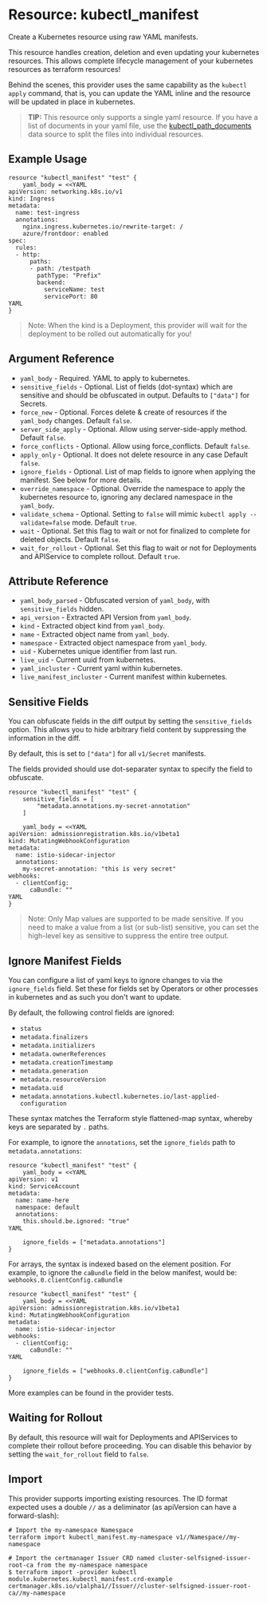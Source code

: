 # Resource: kubectl_manifest

Create a Kubernetes resource using raw YAML manifests.

This resource handles creation, deletion and even updating your kubernetes resources. This allows complete lifecycle management of your kubernetes resources as terraform resources!

Behind the scenes, this provider uses the same capability as the `kubectl apply` command, that is, you can update the YAML inline and the resource will be updated in place in kubernetes.

> **TIP:** This resource only supports a single yaml resource. If you have a list of documents in your yaml file,
> use the [kubectl_path_documents](https://registry.terraform.io/providers/bnu0/kubectl/latest/docs/data-sources/kubectl_path_documents) data source to split the files into individual resources.

## Example Usage

```hcl
resource "kubectl_manifest" "test" {
    yaml_body = <<YAML
apiVersion: networking.k8s.io/v1
kind: Ingress
metadata:
  name: test-ingress
  annotations:
    nginx.ingress.kubernetes.io/rewrite-target: /
    azure/frontdoor: enabled
spec:
  rules:
  - http:
      paths:
      - path: /testpath
        pathType: "Prefix"
        backend:
          serviceName: test
          servicePort: 80
YAML
}
```

> Note: When the kind is a Deployment, this provider will wait for the deployment to be rolled out automatically for you!

## Argument Reference

* `yaml_body` - Required. YAML to apply to kubernetes.
* `sensitive_fields` - Optional. List of fields (dot-syntax) which are sensitive and should be obfuscated in output. Defaults to `["data"]` for Secrets.
* `force_new` - Optional. Forces delete & create of resources if the `yaml_body` changes. Default `false`.
* `server_side_apply` - Optional. Allow using server-side-apply method. Default `false`.
* `force_conflicts` - Optional. Allow using force_conflicts. Default `false`.
* `apply_only` - Optional. It does not delete resource in any case Default `false`.
* `ignore_fields` - Optional. List of map fields to ignore when applying the manifest. See below for more details.
* `override_namespace` - Optional. Override the namespace to apply the kubernetes resource to, ignoring any declared namespace in the `yaml_body`.
* `validate_schema` - Optional. Setting to `false` will mimic `kubectl apply --validate=false` mode. Default `true`.
* `wait` - Optional. Set this flag to wait or not for finalized to complete for deleted objects. Default `false`.
* `wait_for_rollout` - Optional. Set this flag to wait or not for Deployments and APIService to complete rollout. Default `true`.

## Attribute Reference

* `yaml_body_parsed` - Obfuscated version of `yaml_body`, with `sensitive_fields` hidden.
* `api_version` - Extracted API Version from `yaml_body`.
* `kind` - Extracted object kind from `yaml_body`.
* `name` - Extracted object name from `yaml_body`.
* `namespace` - Extracted object namespace from `yaml_body`.
* `uid` - Kubernetes unique identifier from last run.
* `live_uid` - Current uuid from kubernetes.
* `yaml_incluster` - Current yaml within kubernetes.
* `live_manifest_incluster` - Current manifest within kubernetes.

## Sensitive Fields

You can obfuscate fields in the diff output by setting the `sensitive_fields` option. This allows you to hide arbitrary field content by suppressing the information in the diff.

By default, this is set to `["data"]` for all `v1/Secret` manifests.

The fields provided should use dot-separater syntax to specify the field to obfuscate.

```hcl
resource "kubectl_manifest" "test" {
    sensitive_fields = [
        "metadata.annotations.my-secret-annotation"
    ]

    yaml_body = <<YAML
apiVersion: admissionregistration.k8s.io/v1beta1
kind: MutatingWebhookConfiguration
metadata:
  name: istio-sidecar-injector
  annotations:
    my-secret-annotation: "this is very secret"
webhooks:
  - clientConfig:
      caBundle: ""
YAML
}
```

> Note: Only Map values are supported to be made sensitive. If you need to make a value from a list (or sub-list) sensitive, you can set the high-level key as sensitive to suppress the entire tree output.


## Ignore Manifest Fields

You can configure a list of yaml keys to ignore changes to via the `ignore_fields` field.
Set these for fields set by Operators or other processes in kubernetes and as such you don't want to update.

By default, the following control fields are ignored:
  - `status`
  - `metadata.finalizers`
  - `metadata.initializers`
  - `metadata.ownerReferences`
  - `metadata.creationTimestamp`
  - `metadata.generation`
  - `metadata.resourceVersion`
  - `metadata.uid`
  - `metadata.annotations.kubectl.kubernetes.io/last-applied-configuration`

These syntax matches the Terraform style flattened-map syntax, whereby keys are separated by `.` paths.

For example, to ignore the `annotations`, set the `ignore_fields` path to `metadata.annotations`:

```hcl
resource "kubectl_manifest" "test" {
    yaml_body = <<YAML
apiVersion: v1
kind: ServiceAccount
metadata:
  name: name-here
  namespace: default
  annotations:
    this.should.be.ignored: "true"
YAML

    ignore_fields = ["metadata.annotations"]
}
```

For arrays, the syntax is indexed based on the element position. For example, to ignore the `caBundle` field in the
below manifest, would be: `webhooks.0.clientConfig.caBundle`

```hcl
resource "kubectl_manifest" "test" {
    yaml_body = <<YAML
apiVersion: admissionregistration.k8s.io/v1beta1
kind: MutatingWebhookConfiguration
metadata:
  name: istio-sidecar-injector
webhooks:
  - clientConfig:
      caBundle: ""
YAML

    ignore_fields = ["webhooks.0.clientConfig.caBundle"]
}
```

More examples can be found in the provider tests.

## Waiting for Rollout

By default, this resource will wait for Deployments and APIServices to complete their rollout before proceeding.
You can disable this behavior by setting the `wait_for_rollout` field to `false`.

## Import

This provider supports importing existing resources. The ID format expected uses a double `//` as a deliminator (as apiVersion can have a forward-slash):

```
# Import the my-namespace Namespace
terraform import kubectl_manifest.my-namespace v1//Namespace//my-namespace

# Import the certmanager Issuer CRD named cluster-selfsigned-issuer-root-ca from the my-namespace namespace
$ terraform import -provider kubectl module.kubernetes.kubectl_manifest.crd-example certmanager.k8s.io/v1alpha1//Issuer//cluster-selfsigned-issuer-root-ca//my-namespace
```
